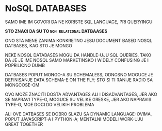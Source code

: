 # NoSQL DATABASES

SAMO IME IM GOVORI DA NE KORISTE SQL LANGUAGE, PRI QUERYINGU

**STO ZNACI DA SU TO `NON RELATIONAL` DATBAASES**

ONO STA MENE ZANIMA KONKRETNO JESU DOCUMENT BASED NOSQL DATBASES, KAO STO JE MONGO

NEKE NOSQL DATABASES MOGU DA HANDLE-UJU SQL QUERIES, TAKO DA JE JE IME NOSQL SAMO MARKETINSKO I WIDELY CONFUSING JE I POPRILICNO DUMB

DATBASES POPUT MONGO-A SU SCHEMALESS, ODNOSNO MOGUCE JE DEFINISANJE DATA SCHEMA-E ON THE FLY; STO SI TI RANIJE RADIO SA MONGOOSE-OM

OVO MOZE ZNACITI DOSTA ADVANTAGES ALI I DISADVANTAGES, JER AKO SE NAPRAVI TYPE-O, MOGUCE SU VELIKE GRESKE, JER AKO NAPRAVIS TYPE-O, MOE DOCI DO VELIKIH PROBLEMA

ALI OVE DATBASES SE DOBRO SLAZU SA DYNAMIC LANGUAGE-OVIMA, POPUT JAVASCRIPT-A I PYTHON-A; MENTALNI MODELI WORK-UJU GREAT TOGETHER
